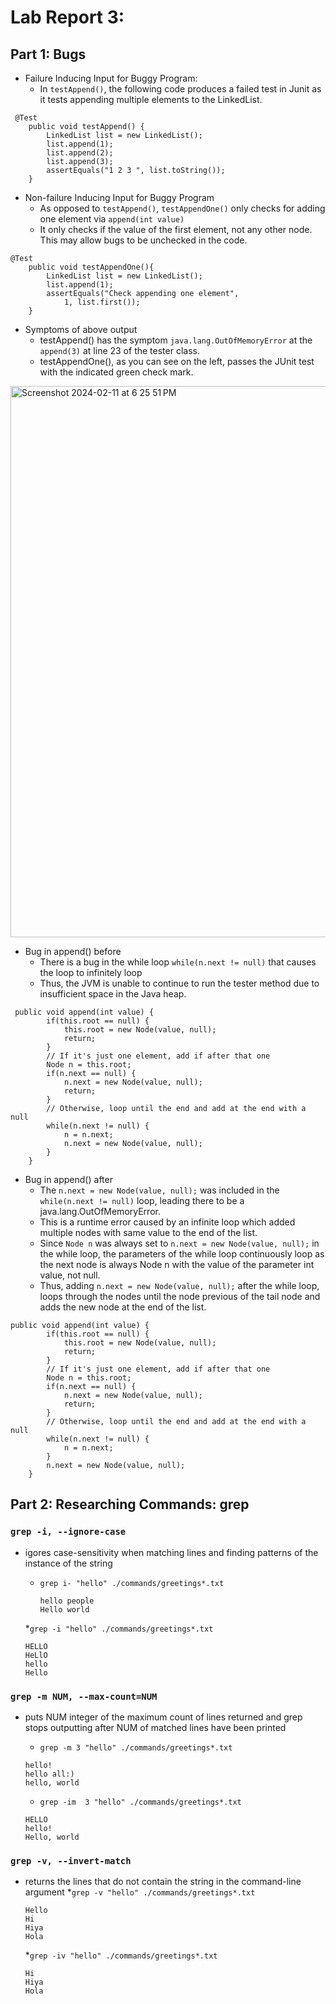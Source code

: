 # Lab Report 3:

## Part 1: Bugs
* Failure Inducing Input for Buggy Program:
    * In `testAppend()`, the following code produces a failed test in Junit as it tests appending multiple elements to the LinkedList.
```
 @Test
    public void testAppend() {
        LinkedList list = new LinkedList();
        list.append(1);
        list.append(2);
        list.append(3);
        assertEquals("1 2 3 ", list.toString());
    }
```
* Non-failure Inducing Input for Buggy Program
    * As opposed to `testAppend()`, `testAppendOne()` only checks for adding one element via `append(int value)`
    * It only checks if the value of the first element, not any other node. This may allow bugs to be unchecked in the code.
    
```
@Test
    public void testAppendOne(){
        LinkedList list = new LinkedList();
        list.append(1);
        assertEquals("Check appending one element",
            1, list.first());
    }
```
* Symptoms of above output
    * testAppend() has the symptom `java.lang.OutOfMemoryError` at the `append(3)` at line 23 of the tester class.
    * testAppendOne(), as you can see on the left, passes the JUnit test with the indicated green check mark.


<img width="882" alt="Screenshot 2024-02-11 at 6 25 51 PM" src="https://github.com/mayadastikhan/cse15l-lab-reports/assets/151574602/90c1754e-f5bb-4e82-b429-7dce2ef5a2ba">


* Bug in append() before
    * There is a bug in the while loop `while(n.next != null)` that causes the loop to infinitely loop
    * Thus, the JVM is unable to continue to run the tester method due to insufficient space in the Java heap.
```
 public void append(int value) {
        if(this.root == null) {
            this.root = new Node(value, null);
            return;
        }
        // If it's just one element, add if after that one
        Node n = this.root;
        if(n.next == null) {
            n.next = new Node(value, null);
            return;
        }
        // Otherwise, loop until the end and add at the end with a null
        while(n.next != null) {
            n = n.next;
            n.next = new Node(value, null);
        }
    }
```

* Bug in append() after
    * The `n.next = new Node(value, null);` was included in the `while(n.next != null)` loop, leading there to be a java.lang.OutOfMemoryError.
    * This is a runtime error caused by an infinite loop which added multiple nodes with same value to the end of the list.
    * Since `Node n` was always set to `n.next = new Node(value, null);` in the while loop, the parameters of the while loop continuously loop as the next node is always Node n with the value of the parameter int value, not null.
    * Thus, adding `n.next = new Node(value, null);` after the while loop, loops through the nodes until the node previous of the tail node and adds the new node at the end of the list.
```
public void append(int value) {
        if(this.root == null) {
            this.root = new Node(value, null);
            return;
        }
        // If it's just one element, add if after that one
        Node n = this.root;
        if(n.next == null) {
            n.next = new Node(value, null);
            return;
        }
        // Otherwise, loop until the end and add at the end with a null
        while(n.next != null) {
            n = n.next;
        }
        n.next = new Node(value, null);
    }
```

## Part 2: Researching Commands: grep

### `grep -i, --ignore-case`
* igores case-sensitivity when matching lines and finding patterns of the instance of the string
    * `grep i- "hello" ./commands/greetings*.txt`
      
      ```
      hello people
      Hello world
      ```
    *`grep -i "hello" ./commands/greetings*.txt`

    ```
    HELLO
    HeLlO
    hello
    Hello
    ```
### `grep -m NUM, --max-count=NUM`
* puts NUM integer of the maximum count of lines returned and grep stops outputting after NUM of matched lines have been printed
    * `grep -m 3 "hello" ./commands/greetings*.txt`


    ```
    hello!
    hello all:)
    hello, world
    ```


    * `grep -im  3 "hello" ./commands/greetings*.txt`

    ```
    HELLO
    hello!
    Hello, world
    ```
    
    

### `grep -v, --invert-match`
* returns the lines that do not contain the string in the command-line argument
    *`grep -v "hello" ./commands/greetings*.txt`


    ```
    Hello
    Hi
    Hiya
    Hola
    ```
    *`grep -iv "hello" ./commands/greetings*.txt`

    ```
    Hi
    Hiya
    Hola
    ```
  
 
    
